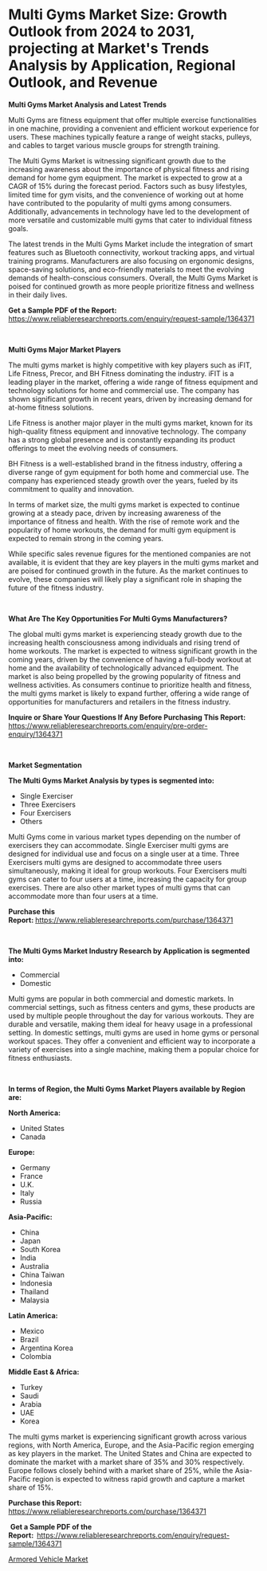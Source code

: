<p><h1>Multi Gyms Market Size: Growth Outlook from 2024 to 2031, projecting at Market's Trends Analysis by Application, Regional Outlook, and Revenue</h1></p><p><strong>Multi Gyms Market Analysis and Latest Trends</strong></p>
<p><p>Multi Gyms are fitness equipment that offer multiple exercise functionalities in one machine, providing a convenient and efficient workout experience for users. These machines typically feature a range of weight stacks, pulleys, and cables to target various muscle groups for strength training.</p><p>The Multi Gyms Market is witnessing significant growth due to the increasing awareness about the importance of physical fitness and rising demand for home gym equipment. The market is expected to grow at a CAGR of 15% during the forecast period. Factors such as busy lifestyles, limited time for gym visits, and the convenience of working out at home have contributed to the popularity of multi gyms among consumers. Additionally, advancements in technology have led to the development of more versatile and customizable multi gyms that cater to individual fitness goals.</p><p>The latest trends in the Multi Gyms Market include the integration of smart features such as Bluetooth connectivity, workout tracking apps, and virtual training programs. Manufacturers are also focusing on ergonomic designs, space-saving solutions, and eco-friendly materials to meet the evolving demands of health-conscious consumers. Overall, the Multi Gyms Market is poised for continued growth as more people prioritize fitness and wellness in their daily lives.</p></p>
<p><strong>Get a Sample PDF of the Report:&nbsp;</strong> <a href="https://www.reliableresearchreports.com/enquiry/request-sample/1364371">https://www.reliableresearchreports.com/enquiry/request-sample/1364371</a></p>
<p>&nbsp;</p>
<p><strong>Multi Gyms Major Market Players</strong></p>
<p><p>The multi gyms market is highly competitive with key players such as iFIT, Life Fitness, Precor, and BH Fitness dominating the industry. iFIT is a leading player in the market, offering a wide range of fitness equipment and technology solutions for home and commercial use. The company has shown significant growth in recent years, driven by increasing demand for at-home fitness solutions.</p><p>Life Fitness is another major player in the multi gyms market, known for its high-quality fitness equipment and innovative technology. The company has a strong global presence and is constantly expanding its product offerings to meet the evolving needs of consumers.</p><p>BH Fitness is a well-established brand in the fitness industry, offering a diverse range of gym equipment for both home and commercial use. The company has experienced steady growth over the years, fueled by its commitment to quality and innovation.</p><p>In terms of market size, the multi gyms market is expected to continue growing at a steady pace, driven by increasing awareness of the importance of fitness and health. With the rise of remote work and the popularity of home workouts, the demand for multi gym equipment is expected to remain strong in the coming years.</p><p>While specific sales revenue figures for the mentioned companies are not available, it is evident that they are key players in the multi gyms market and are poised for continued growth in the future. As the market continues to evolve, these companies will likely play a significant role in shaping the future of the fitness industry.</p></p>
<p>&nbsp;</p>
<p><strong>What Are The Key Opportunities For Multi Gyms Manufacturers?</strong></p>
<p><p>The global multi gyms market is experiencing steady growth due to the increasing health consciousness among individuals and rising trend of home workouts. The market is expected to witness significant growth in the coming years, driven by the convenience of having a full-body workout at home and the availability of technologically advanced equipment. The market is also being propelled by the growing popularity of fitness and wellness activities. As consumers continue to prioritize health and fitness, the multi gyms market is likely to expand further, offering a wide range of opportunities for manufacturers and retailers in the fitness industry.</p></p>
<p><strong>Inquire or Share Your Questions If Any Before Purchasing This Report:</strong> <a href="https://www.reliableresearchreports.com/enquiry/pre-order-enquiry/1364371">https://www.reliableresearchreports.com/enquiry/pre-order-enquiry/1364371</a></p>
<p>&nbsp;</p>
<p><strong>Market Segmentation</strong></p>
<p><strong>The Multi Gyms Market Analysis by types is segmented into:</strong></p>
<p><ul><li>Single Exerciser</li><li>Three Exercisers</li><li>Four Exercisers</li><li>Others</li></ul></p>
<p><p>Multi Gyms come in various market types depending on the number of exercisers they can accommodate. Single Exerciser multi gyms are designed for individual use and focus on a single user at a time. Three Exercisers multi gyms are designed to accommodate three users simultaneously, making it ideal for group workouts. Four Exercisers multi gyms can cater to four users at a time, increasing the capacity for group exercises. There are also other market types of multi gyms that can accommodate more than four users at a time.</p></p>
<p><strong>Purchase this Report:&nbsp;</strong><a href="https://www.reliableresearchreports.com/purchase/1364371">https://www.reliableresearchreports.com/purchase/1364371</a></p>
<p>&nbsp;</p>
<p><strong>The Multi Gyms Market Industry Research by Application is segmented into:</strong></p>
<p><ul><li>Commercial</li><li>Domestic</li></ul></p>
<p><p>Multi gyms are popular in both commercial and domestic markets. In commercial settings, such as fitness centers and gyms, these products are used by multiple people throughout the day for various workouts. They are durable and versatile, making them ideal for heavy usage in a professional setting. In domestic settings, multi gyms are used in home gyms or personal workout spaces. They offer a convenient and efficient way to incorporate a variety of exercises into a single machine, making them a popular choice for fitness enthusiasts.</p></p>
<p>&nbsp;</p>
<p><strong>In terms of Region, the Multi Gyms Market Players available by Region are:</strong></p>
<p>
    <p> <strong> North America: </strong>
        <ul>
            <li>United States</li>
            <li>Canada</li>
        </ul>
        </p> 
    <p> <strong> Europe: </strong>
        <ul>
            <li>Germany</li>
            <li>France</li>
            <li>U.K.</li>
            <li>Italy</li>
            <li>Russia</li>
        </ul>
        </p> 
    <p> <strong> Asia-Pacific: </strong>
        <ul>
            <li>China</li>
            <li>Japan</li>
            <li>South Korea</li>
            <li>India</li>
            <li>Australia</li>
            <li>China Taiwan</li>
            <li>Indonesia</li>
            <li>Thailand</li>
            <li>Malaysia</li>
        </ul>
        </p> 
    <p> <strong> Latin America: </strong>
        <ul>
            <li>Mexico</li>
            <li>Brazil</li>
            <li>Argentina Korea</li>
            <li>Colombia</li>
        </ul>
        </p> 
    <p> <strong> Middle East & Africa: </strong>
        <ul>
            <li>Turkey</li>
            <li>Saudi</li>
            <li>Arabia</li>
            <li>UAE</li>
            <li>Korea</li>
        </ul>
    </p>
    </p>
<p><p>The multi gyms market is experiencing significant growth across various regions, with North America, Europe, and the Asia-Pacific region emerging as key players in the market. The United States and China are expected to dominate the market with a market share of 35% and 30% respectively. Europe follows closely behind with a market share of 25%, while the Asia-Pacific region is expected to witness rapid growth and capture a market share of 15%.</p></p>
<p><strong>Purchase this Report: </strong><a href="https://www.reliableresearchreports.com/purchase/1364371">https://www.reliableresearchreports.com/purchase/1364371</a></p>
<p>&nbsp;<strong>Get a Sample PDF of the Report:&nbsp;&nbsp;</strong><a href="https://www.reliableresearchreports.com/enquiry/request-sample/1364371">https://www.reliableresearchreports.com/enquiry/request-sample/1364371</a></p>
<p><strong></strong></p>
<p><p><a href="https://pretty-mail-caf.notion.site/Global-Armored-Vehicle-Market-Size-and-Market-Trends-Insights-and-Projections-from-2024-to-2031-5fd60a8eccca4227b375ad5aad4985b0">Armored Vehicle Market</a></p></p>